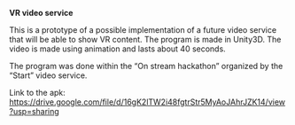**VR video service**

This is a prototype of a possible implementation of a future video service that will be able to show VR content.
The program is made in Unity3D. The video is made using animation and lasts about 40 seconds.

The program was done within the “On stream hackathon” organized by the “Start” video service.

Link to the apk: https://drive.google.com/file/d/16gK2lTW2i48fgtrStr5MyAoJAhrJZK14/view?usp=sharing
